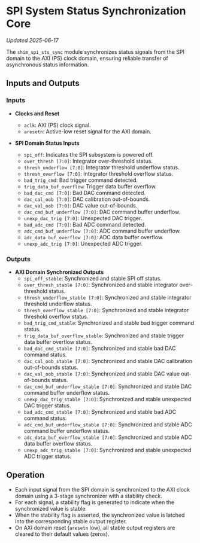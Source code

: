 # SPI System Status Synchronization Core
*Updated 2025-06-17*

The `shim_spi_sts_sync` module synchronizes status signals from the SPI domain to the AXI (PS) clock domain, ensuring reliable transfer of asynchronous status information.

## Inputs and Outputs

### Inputs

- **Clocks and Reset**
  - `aclk`: AXI (PS) clock signal.
  - `aresetn`: Active-low reset signal for the AXI domain.

- **SPI Domain Status Inputs**
  - `spi_off`: Indicates the SPI subsystem is powered off.
  - `over_thresh [7:0]`: Integrator over-threshold status.
  - `thresh_underflow [7:0]`: Integrator threshold underflow status.
  - `thresh_overflow [7:0]`: Integrator threshold overflow status.
  - `bad_trig_cmd`: Bad trigger command detected.
  - `trig_data_buf_overflow`: Trigger data buffer overflow.
  - `bad_dac_cmd [7:0]`: Bad DAC command detected.
  - `dac_cal_oob [7:0]`: DAC calibration out-of-bounds.
  - `dac_val_oob [7:0]`: DAC value out-of-bounds.
  - `dac_cmd_buf_underflow [7:0]`: DAC command buffer underflow.
  - `unexp_dac_trig [7:0]`: Unexpected DAC trigger.
  - `bad_adc_cmd [7:0]`: Bad ADC command detected.
  - `adc_cmd_buf_underflow [7:0]`: ADC command buffer underflow.
  - `adc_data_buf_overflow [7:0]`: ADC data buffer overflow.
  - `unexp_adc_trig [7:0]`: Unexpected ADC trigger.

### Outputs

- **AXI Domain Synchronized Outputs**
  - `spi_off_stable`: Synchronized and stable SPI off status.
  - `over_thresh_stable [7:0]`: Synchronized and stable integrator over-threshold status.
  - `thresh_underflow_stable [7:0]`: Synchronized and stable integrator threshold underflow status.
  - `thresh_overflow_stable [7:0]`: Synchronized and stable integrator threshold overflow status.
  - `bad_trig_cmd_stable`: Synchronized and stable bad trigger command status.
  - `trig_data_buf_overflow_stable`: Synchronized and stable trigger data buffer overflow status.
  - `bad_dac_cmd_stable [7:0]`: Synchronized and stable bad DAC command status.
  - `dac_cal_oob_stable [7:0]`: Synchronized and stable DAC calibration out-of-bounds status.
  - `dac_val_oob_stable [7:0]`: Synchronized and stable DAC value out-of-bounds status.
  - `dac_cmd_buf_underflow_stable [7:0]`: Synchronized and stable DAC command buffer underflow status.
  - `unexp_dac_trig_stable [7:0]`: Synchronized and stable unexpected DAC trigger status.
  - `bad_adc_cmd_stable [7:0]`: Synchronized and stable bad ADC command status.
  - `adc_cmd_buf_underflow_stable [7:0]`: Synchronized and stable ADC command buffer underflow status.
  - `adc_data_buf_overflow_stable [7:0]`: Synchronized and stable ADC data buffer overflow status.
  - `unexp_adc_trig_stable [7:0]`: Synchronized and stable unexpected ADC trigger status.

## Operation

- Each input signal from the SPI domain is synchronized to the AXI clock domain using a 3-stage synchronizer with a stability check.
- For each signal, a stability flag is generated to indicate when the synchronized value is stable.
- When the stability flag is asserted, the synchronized value is latched into the corresponding stable output register.
- On AXI domain reset (`aresetn` low), all stable output registers are cleared to their default values (zeros).
